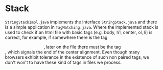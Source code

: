 # Stack

`StringStackImpl.java` implements the interface `StringStack.java` and there is a simple application in `TagMatching.java`. Where the implemented stack is used to check if an html file with basic tags (e.g. body, h1, center, ol, li) is correct, for example, if somewhere there is the tag <center>, later on the file there must be the tag </center>, which signals the end of the center alignment. Even though many browsers exhibit tolerance in the existence of such non paired tags, we don't won't to have these kind of tags in files we process.


